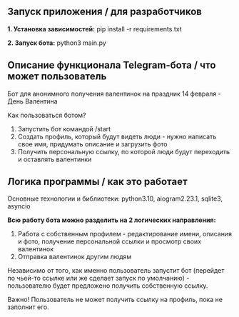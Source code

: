 Запуск приложения / для разработчиков
----------------------------------------
**1. Установка зависимостей:** pip install -r requirements.txt

**2. Запуск бота:** python3 main.py

Описание функционала Telegram-бота / что может пользователь
----------------------------------------
Бот для анонимного получения валентинок на праздник 14 февраля - День Валентина

Как пользоваться ботом?
1. Запустить бот командой /start
2. Создать профиль, который будут видеть люди - нужно написать свое имя, придумать описание и загрузить фото
3. Получить персональную ссылку, по которой люди будут переходить и оставлять валентинки

Логика программы / как это работает
----------------------------------------

Основные технологии и библиотеки: python3.10, aiogram2.23.1, sqlite3, asyncio

**Всю работу бота можно разделить на 2 логических направления:**
1. Работа с собственным профилем - редактирование имени, описания и фото, получение персональной ссылки и просмотр своих валентинок
2. Отправка валентинок другим людям

Независимо от того, как именно пользователь запустит бот (перейдет по чьей-то ссылке или же сделает запуск по умолчанию) - пользователю будет предложено получить собственную ссылку.

Важно! Пользователь не может получить ссылку на профиль, пока не заполнит его.
